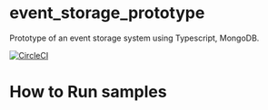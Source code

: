 

# event_storage_prototype
Prototype of an event storage system using Typescript, MongoDB.

[![CircleCI](https://circleci.com/gh/nmt1994/event_storage_prototype/tree/master.svg?style=svg)](https://circleci.com/gh/nmt1994/event_storage_prototype/tree/master)

# How to Run samples
